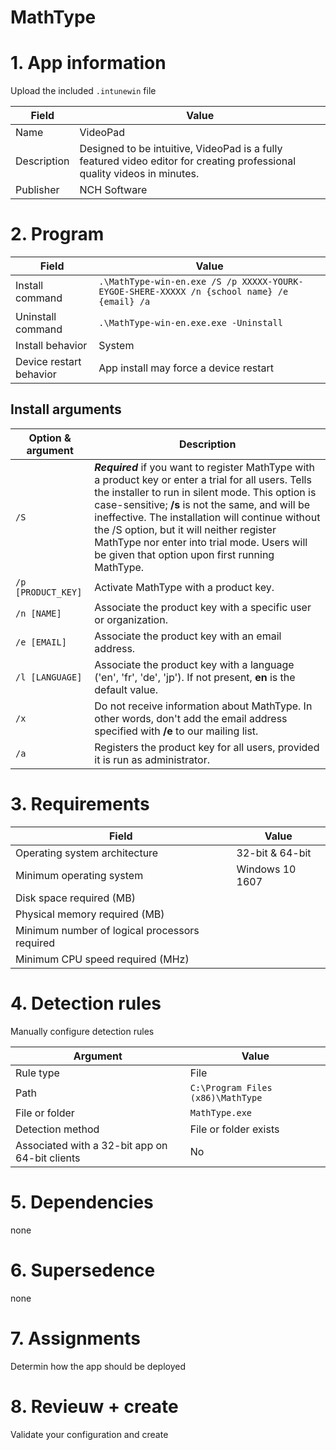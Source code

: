 # __MathType__

# 1. App information
Upload the included `.intunewin` file

|Field|Value|
|-----------|-----------|
|Name|VideoPad|
|Description|Designed to be intuitive, VideoPad is a fully featured video editor for creating professional quality videos in minutes.|
|Publisher|NCH Software|

# 2. Program
|Field|Value|
|-----------|-----------|
|Install command|`.\MathType-win-en.exe /S /p XXXXX-YOURK-EYGOE-SHERE-XXXXX /n {school name} /e {email} /a`|
|Uninstall command|`.\MathType-win-en.exe.exe -Uninstall`|
|Install behavior|System|
|Device restart behavior|App install may force a device restart|

## Install arguments
|Option & argument|Description|
|-----------|-----------|
|`/S`|___Required___ if you want to register MathType with a product key or enter a trial for all users. Tells the installer to run in silent mode. This option is case-sensitive; __/s__ is not the same, and will be ineffective. The installation will continue without the /S option, but it will neither register MathType nor enter into trial mode. Users will be given that option upon first running MathType.|
|`/p [PRODUCT_KEY]`|Activate MathType with a product key.|
|`/n [NAME]`|Associate the product key with a specific user or organization.|
|`/e [EMAIL]`|Associate the product key with an email address.|
|`/l [LANGUAGE]	`|Associate the product key with a language ('en', 'fr', 'de', 'jp'). If not present, __en__ is the default value.|
|`/x`|Do not receive information about MathType. In other words, don't add the email address specified with __/e__ to our mailing list.|
|`/a`|Registers the product key for all users, provided it is run as administrator.|

# 3. Requirements
|Field|Value|
|-----------|-----------|
|Operating system architecture|32-bit & 64-bit|
|Minimum operating system|Windows 10 1607|
|Disk space required (MB)||
|Physical memory required (MB)||
|Minimum number of logical processors required||
|Minimum CPU speed required (MHz)||


# 4. Detection rules

Manually configure detection rules


|Argument|Value|
|-----------|-----------|
|Rule type|File|
|Path|`C:\Program Files (x86)\MathType`|
|File or folder|`MathType.exe`|
|Detection method|File or folder exists|
|Associated with a 32-bit app on 64-bit clients|No|

# 5. Dependencies
none

# 6. Supersedence
none

# 7. Assignments
Determin how the app should be deployed

# 8. Revieuw + create
Validate your configuration and create